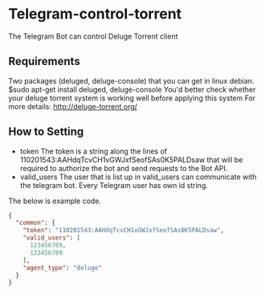 # Telegram-control-torrent
The Telegram Bot can control Deluge Torrent client

## Requirements
Two packages (deluged, deluge-console) that you can get in linux debian.
$sudo apt-get install deluged, deluge-console
You'd better check whether your deluge torrent system is working well before applying this system
For more details: http://deluge-torrent.org/


## How to Setting
* token
The token is a string along the lines of 110201543:AAHdqTcvCH1vGWJxfSeofSAs0K5PALDsaw that will be required to authorize the bot and send requests to the Bot API.
* valid_users
The user that is list up in valid_users can communicate with the telegram bot.
Every Telegram user has own id string.

The below is example code.
```json
{
  "common": {
    "token": "110201543:AAHdqTcvCH1vGWJxfSeofSAs0K5PALDsaw",
    "valid_users": [
      123456789,
      123456789
    ],
    "agent_type": "deluge"
  }
}
```
